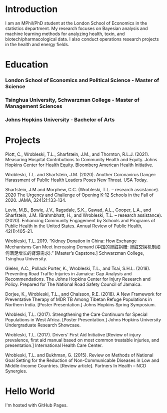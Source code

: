 # Introduction

I am an MPhil/PhD student at the London School of Economics in the statistics department. My research focuses on Bayesian analysis and machine learning methods for analyzing health, toxin, and biotech/pharmacological data. I also conduct operations research projects in the health and energy fields.

# Education

### London School of Economics and Political Science - Master of Science
### Tsinghua University, Schwarzman College - Master of Management Sciences 
### Johns Hopkins University - Bachelor of Arts 

# Projects
Plott, C., Wrobleski, T.L., Sharfstein, J.M., and Thornton, R.L.J. (2021). Measuring Hospital Contributions to Community Health and Equity. Johns Hopkins Center for Health Equity. Bloomberg American Health Initiative.

Wrobleski, T.L. and Sharfstein, J.M. (2020). Another Coronavirus Danger: Harassment of Public Health Leaders Poses New Threat. USA Today.

Sharfstein, J.M and Morphew, C.C. (Wrobleski, T.L. – research assistance). 2020 The Urgency and Challenge of Opening K-12 Schools in the Fall of 2020. JAMA, 324(2):133-134.

Levin, M.B., Bowie, J.V., Ragsdale, S.K., Gawad, A.L., Cooper, L.A., and Sharfstein, J.M. (Brahmbhatt, H., and Wrobleski, T.L. – research assistance). (2020). Enhancing Community Engagement by Schools and Programs of Public Health in the United States. Annual Review of Public Health, 42(1):405–21.

Wrobleski, T.L. 2019. “Kidney Donation in China: How Exchange Mechanisms Can Meet Increasing Demand (中国的肾脏捐赠: 肾脏交换机制如何满足增长的肾源需求).” [Master’s Capstone.] Schwarzman College, Tsinghua University. 

Gielen, A.C., Pollack Porter, K., Wrobleski, T.L., and Tsai, S.H.L. (2018). Preventing Road Traffic Injuries in Jamaica: Gap Analysis and Recommendations. The Johns Hopkins Center for Injury Research and Policy. Prepared for The National Road Safety Council of Jamaica.

Dorjee, K., Wrobleski, T.L., and Chaisson, R.E. (2018). A New Framework for Preventative Therapy of MDR TB Among Tibetan Refuge Populations in Northern India. [Poster Presentation.] Johns Hopkins Spring Symposium.

Wrobleski, T.L. (2017). Strengthening the Care Continuum for Special Populations in West Africa. [Poster Presentation.] Johns Hopkins University Undergraduate Research Showcase.

Wrobleski, T.L. (2017). Drivers’ First Aid Initiative [Review of injury prevalence, first aid manual based on most common treatable injuries, and presentation.] International Health Care Center.

Wrobleski, T.L. and Bukhman, G. (2015). Review on Methods of National Goal Setting for the Reduction of Non-Communicable Diseases in Low and Middle-Income Countries. [Review article]. Partners In Health – NCD Synergies.




<!DOCTYPE html>
<html>
<body>
<h1>Hello World</h1>
<p>I'm hosted with GitHub Pages.</p>
</body>
</html>